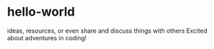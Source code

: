 # hello-world
ideas, resources, or even share and discuss things with others
Excited about adventures in coding!
